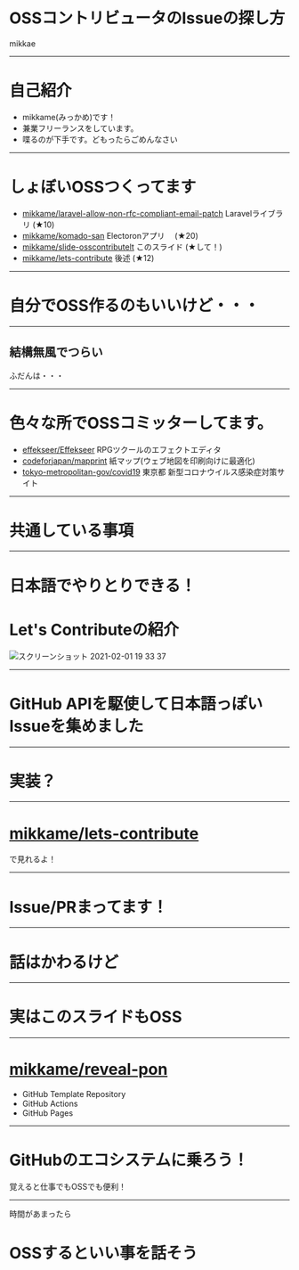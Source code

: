 # OSSコントリビュータのIssueの探し方
mikkae

---

# 自己紹介

- mikkame(みっかめ)です！
- 兼業フリーランスをしています。
- 喋るのが下手です。どもったらごめんなさい

---

# しょぼいOSSつくってます

- [mikkame/laravel-allow-non-rfc-compliant-email-patch](https://github.com/mikkame/laravel-allow-non-rfc-compliant-email-patch) Laravelライブラリ (★10)
- [mikkame/komado-san](https://github.com/mikkame/komado-san) Electoronアプリ　 (★20)
- [mikkame/slide-osscontributelt](mikkame/slide-osscontributelt) このスライド (★して！)
- [mikkame/lets-contribute](https://github.com/mikkame/lets-contribute) 後述 (★12)

---

# 自分でOSS作るのもいいけど・・・

---


## 結構無風でつらい

ふだんは・・・

---

# 色々な所でOSSコミッターしてます。
- [effekseer/Effekseer](https://github.com/effekseer/Effekseer) RPGツクールのエフェクトエディタ
- [codeforjapan/mapprint](https://github.com/codeforjapan/mapprint) 紙マップ(ウェブ地図を印刷向けに最適化)
- [tokyo-metropolitan-gov/covid19](https://github.com/tokyo-metropolitan-gov/covid19) 東京都 新型コロナウイルス感染症対策サイト

---

# 共通している事項

---

# 日本語でやりとりできる！


# Let's Contributeの紹介

![スクリーンショット 2021-02-01 19 33 37](https://user-images.githubusercontent.com/13947046/106447106-712bde00-64c4-11eb-9425-3fe0d77ec675.png)

---

# GitHub APIを駆使して日本語っぽいIssueを集めました

---

# 実装？

---

# [mikkame/lets-contribute](https://github.com/mikkame/lets-contribute)

で見れるよ！

---



# Issue/PRまってます！

---

# 話はかわるけど

---

# 実はこのスライドもOSS

---

# [mikkame/reveal-pon](https://github.com/mikkame/reveal-pon)

- GitHub Template Repository
- GitHub Actions
- GitHub Pages

---

# GitHubのエコシステムに乗ろう！

覚えると仕事でもOSSでも便利！

---

時間があまったら

# OSSするといい事を話そう

